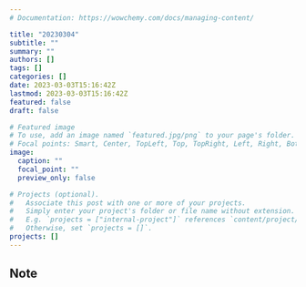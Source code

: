 ```yaml
---
# Documentation: https://wowchemy.com/docs/managing-content/

title: "20230304"
subtitle: ""
summary: ""
authors: []
tags: []
categories: []
date: 2023-03-03T15:16:42Z
lastmod: 2023-03-03T15:16:42Z
featured: false
draft: false

# Featured image
# To use, add an image named `featured.jpg/png` to your page's folder.
# Focal points: Smart, Center, TopLeft, Top, TopRight, Left, Right, BottomLeft, Bottom, BottomRight.
image:
  caption: ""
  focal_point: ""
  preview_only: false

# Projects (optional).
#   Associate this post with one or more of your projects.
#   Simply enter your project's folder or file name without extension.
#   E.g. `projects = ["internal-project"]` references `content/project/deep-learning/index.md`.
#   Otherwise, set `projects = []`.
projects: []
---
```


## Note

